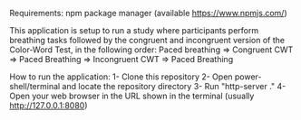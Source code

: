 Requirements: npm package manager (available https://www.npmjs.com/)

This application is setup to run a study where participants perform breathing tasks followed by the congruent and incongruent version of the Color-Word Test, in the following order: Paced breathing => Congruent CWT => Paced Breathing => Incongruent CWT => Paced Breathing

How to run the application:
1- Clone this repository
2- Open power-shell/terminal and locate the repository directory
3- Run "http-server ."
4- Open your web browser in the URL shown in the terminal (usually http://127.0.0.1:8080)